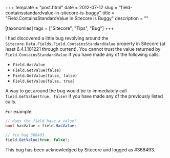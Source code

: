 +++
template = "post.html"
date = 2012-07-12
slug = "field-containsstandardvalue-in-sitecore-is-buggy"
title = "Field.ContainsStandardValue in Sitecore is Buggy"
description = ""

[taxonomies]
tags = ["Sitecore", "Tips", "Bug"]
+++

I had discovered a little bug revolving around the `Sitecore.Data.Fields.Field.ContainsStandardValue` property in Sitecore (at least 6.4.1.101221 through current). You cannot trust the value returned by `Field.ContainsStandardValue` if you have made any of the following calls:

<!-- more -->

*   `Field.HasValue`
*   `Field.GetValue(false)`
*   `Field.GetValue(false, false)`
*   `Field.GetValue(false, true)`

A way to get around the bug would be to immediately call `field.GetValue(true, false)` if you have made any of the previously listed calls. 

For example:

```c#
// does the field have a value?
bool hasValue = field.HasValue;

// fix bug 368493. 
field.GetValue(true, false);
```

This bug has been acknowledged by Sitecore and logged as #368493.